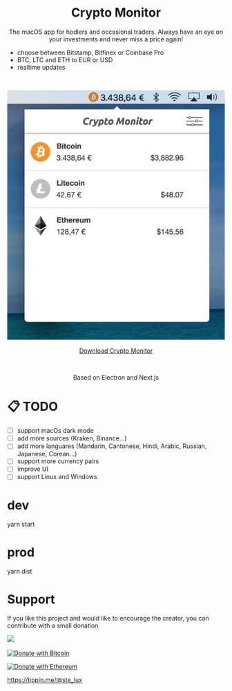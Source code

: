 
<h1 align="center">Crypto Monitor</h1>

<p align="center">
The macOS app for hodlers and occasional traders. Always have an eye on your investments and never miss a price again!
<ul><li>choose between Bitstamp, Bitfinex or Coinbase Pro</li>
<li>BTC, LTC and ETH to EUR or USD</li>
<li>realtime updates</li>
</ul>
<br>
<p align="center">
<img width="600" src="https://raw.githubusercontent.com/littletower/crypto-monitor/master/screen.png"/>
</p>
<p align="center">
<a href="https://github.com/littletower/crypto-monitor/releases/download/1.0.0/Crypto.Monitor-1.0.0.dmg">Download Crypto Monitor</a>
</p>
<br>
<p align="center">Based on Electron and Next.js
</p>

# 📋 TODO

- [ ] support macOs dark mode
- [ ] add more sources (Kraken, Binance...)
- [ ] add more languares (Mandarin, Cantonese, Hindi, Arabic, Russian, Japanese, Corean...)
- [ ] support more currency pairs
- [ ] improve UI
- [ ] support Linux and Windows

# dev

yarn start

# prod

yarn dist

# Support

If you like this project and would like to encourage the creator, you can contribute with a small donation.

[<img src="https://www.buymeacoffee.com/assets/img/guidelines/download-assets-sm-2.svg">](https://www.buymeacoffee.com/littletower)


[![Donate with Bitcoin](https://en.cryptobadges.io/badge/small/1Py7RRgDXQfH3XssdqJk3WcHr2nhtEfybE)](https://en.cryptobadges.io/donate/1Py7RRgDXQfH3XssdqJk3WcHr2nhtEfybE)

[![Donate with Ethereum](https://en.cryptobadges.io/badge/small/0x855Ea634bFc572653Fee0C66c4bC738d0B79f01F)](https://en.cryptobadges.io/donate/0x855Ea634bFc572653Fee0C66c4bC738d0B79f01F)

https://tippin.me/@ste_lux
